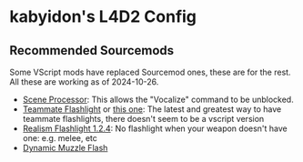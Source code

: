 # kabyidon's L4D2 Config

## Recommended Sourcemods

Some VScript mods have replaced Sourcemod ones, these are for the rest. All these are working as of 2024-10-26. 

- [Scene Processor](https://forums.alliedmods.net/showpost.php?p=2766130&postcount=59%29): This allows the "Vocalize" command to be unblocked. 
- [Teammate Flashlight](https://forums.alliedmods.net/showthread.php?t=186558&page=7) or [this one](https://forums.alliedmods.net/showpost.php?p=2825161&postcount=67): The latest and greatest way to have teammate flashlights, there doesn't seem to be a vscript version
- [Realism Flashlight 1.2.4](https://forums.alliedmods.net/showthread.php?t=341034): No flashlight when your weapon doesn't have one: e.g. melee, etc
- [Dynamic Muzzle Flash](https://forums.alliedmods.net/showpost.php?p=1765869&postcount=6)

